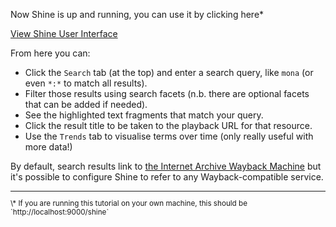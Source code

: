 Now Shine is up and running, you can use it by clicking here\*

<div class="center-align">
    <a class="btn-small" href="https://[[HOST_SUBDOMAIN]]-9000-[[KATACODA_HOST]].environments.katacoda.com/shine">View Shine User Interface</a>
</div>

From here you can:

* Click the `Search` tab (at the top) and enter a search query, like `mona` (or even `*:*` to match all results).
* Filter those results using search facets (n.b. there are optional facets that can be added if needed).
* See the highlighted text fragments that match your query.
* Click the result title to be taken to the playback URL for that resource.
* Use the `Trends` tab to visualise terms over time (only really useful with more data!)

By default, search results link to [the Internet Archive Wayback Machine](http://web.archive.org/) but it's possible to configure Shine to refer to any Wayback-compatible service.

<small>
<hr/>
\* If you are running this tutorial on your own machine, this should be `http://localhost:9000/shine`
</small>
